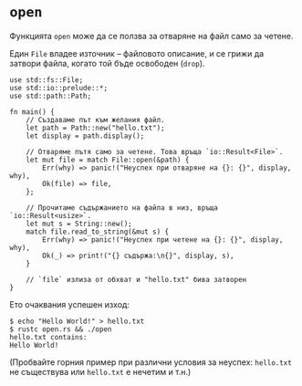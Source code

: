 # `open`

Функцията `open` може да се ползва за отваряне на файл само за четене.

Един `File` владее източник – файловото описание, и се грижи да
затвори файла, когато той бъде освободен (`drop`).

```rust,editable,ignore
use std::fs::File;
use std::io::prelude::*;
use std::path::Path;

fn main() {
    // Създаваме път към желания файл.
    let path = Path::new("hello.txt");
    let display = path.display();

    // Отваряме пътя само за четене. Това връща `io::Result<File>`.
    let mut file = match File::open(&path) {
        Err(why) => panic!("Неуспех при отваряне на {}: {}", display, why),
        Ok(file) => file,
    };

    // Прочитаме съдържанието на файла в низ, връща `io::Result<usize>`.
    let mut s = String::new();
    match file.read_to_string(&mut s) {
        Err(why) => panic!("Неуспех при четене на {}: {}", display, why),
        Ok(_) => print!("{} съдържа:\n{}", display, s),
    }

    // `file` излиза от обхват и "hello.txt" бива затворен
}
```

Ето очаквания успешен изход:

```shell
$ echo "Hello World!" > hello.txt
$ rustc open.rs && ./open
hello.txt contains:
Hello World!
```

(Пробвайте горния пример при различни условия за неуспех: `hello.txt` не
съществува или `hello.txt` е нечетим и т.н.)
